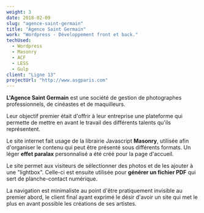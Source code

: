 ```yaml
---
weight: 3
date: 2018-02-09
slug: "agence-saint-germain"
title: "Agence Saint Germain"
work: "Wordpress - Développement front et back."
techUsed:
  - Wordpress
  - Masonry
  - ACF
  - LESS
  - Gulp
client: "Ligne 13"
projectUrl: "http://www.asgparis.com"
---
```

**L'Agence Saint Germain** est une société de gestion de photographes professionnels, de cinéastes et de maquilleurs.

Leur objectif premier était d'offrir à leur entreprise une plateforme qui permette de mettre en avant le travail des différents talents qu'ils représentent.

<!--more-->

Le site internet fait usage de la librairie Javascript **Masonry**, utilisée afin d'organiser le contenu qui peut être présenté sous différents formats. Un léger **effet paralax** personnalisé a été créé pour la page d'accueil.

Le site permet aux visiteurs de sélectionner des photos et de les ajouter à une "lightbox". Celle-ci est ensuite utilisée pour **générer un fichier PDF** qui sert de planche-contact numérique.

La navigation est minimaliste au point d'être pratiquement invisible au premier abord, le client final ayant exprimé le désir d'avoir un site qui met le plus en avant possible les créations de ses artistes.
